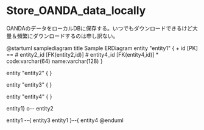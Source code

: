 # Store_OANDA_data_locally
OANDAのデータをローカルDBに保存する。いつでもダウンロードできるけど大量＆頻繁にダウンロードするのは申し訳ない。

@startuml samplediagram
title Sample ERDiagram
entity "entity1" {
    + id [PK]
    ==
    # entity2_id [FK(entity2,id)]
    # entity4_id [FK(entity4,id)]
    * code:varchar(64)
    name:varchar(128)
}

entity "entity2" {
}

entity "entity3" {
}

entity "entity4" {
}


entity1} o-- entity2

entity1 --{ entity3
entity1 }--{ entity4
@enduml
